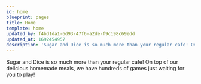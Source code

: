 ```yaml
---
id: home
blueprint: pages
title: Home
template: home
updated_by: f4bd1da1-6d93-47f6-a2de-f9c198c69edd
updated_at: 1692454957
description: 'Sugar and Dice is so much more than your regular cafe! On top of our delicious homemade meals, we have hundreds of games just waiting for you to play!'
---
```

Sugar and Dice is so much more than your regular cafe! On top of our delicious homemade meals, we have hundreds of games just waiting for you to play!